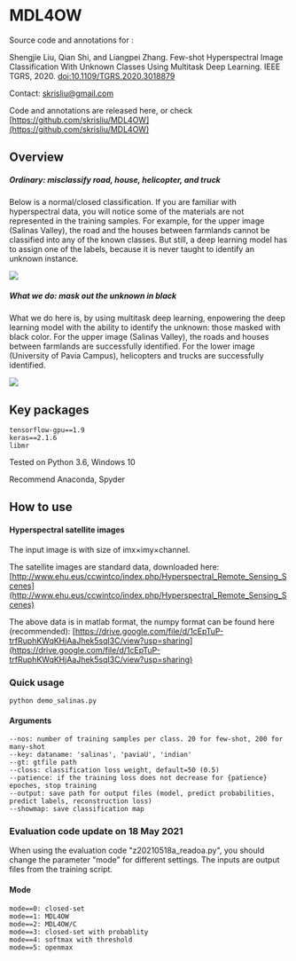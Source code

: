 # MDL4OW

Source code and annotations for :

Shengjie Liu, Qian Shi, and Liangpei Zhang. Few-shot Hyperspectral Image Classification With Unknown Classes Using Multitask Deep Learning. IEEE TGRS, 2020. [doi:10.1109/TGRS.2020.3018879](https://doi.org/10.1109/TGRS.2020.3018879)

Contact: <skrisliu@gmail.com>

Code and annotations are released here, or check [https://github.com/skrisliu/MDL4OW](https://github.com/skrisliu/MDL4OW)

## Overview
##### Ordinary: misclassify road, house, helicopter, and truck 
Below is a normal/closed classification. If you are familiar with hyperspectral data, you will notice some of the materials are not represented in the training samples. For example, for the upper image (Salinas Valley), the road and the houses between farmlands cannot be classified into any of the known classes. But still, a deep learning model has to assign one of the labels, because it is never taught to identify an unknown instance.

![](https://sjliu.me/images/mdl4ow1.png)

##### What we do: mask out the unknown in black
What we do here is, by using multitask deep learning, enpowering the deep learning model with the ability to identify the unknown: those masked with black color. 
For the upper image (Salinas Valley), the roads and houses between farmlands are successfully identified.
For the lower image (University of Pavia Campus), helicopters and trucks are successfully identified. 

![](https://sjliu.me/images/mdl4ow2.png)




## Key packages
    tensorflow-gpu==1.9
    keras==2.1.6
    libmr
    
Tested on Python 3.6, Windows 10

Recommend Anaconda, Spyder
    
## How to use
#### Hyperspectral satellite images
The input image is with size of imx×imy×channel. 

The satellite images are standard data, downloaded here: [http://www.ehu.eus/ccwintco/index.php/Hyperspectral_Remote_Sensing_Scenes](http://www.ehu.eus/ccwintco/index.php/Hyperspectral_Remote_Sensing_Scenes)

The above data is in matlab format, the numpy format can be found here (recommended):
[https://drive.google.com/file/d/1cEpTuP-trfRuphKWqKHjAaJhek5sqI3C/view?usp=sharing](https://drive.google.com/file/d/1cEpTuP-trfRuphKWqKHjAaJhek5sqI3C/view?usp=sharing)



### Quick usage
    python demo_salinas.py

#### Arguments
    --nos: number of training samples per class. 20 for few-shot, 200 for many-shot
    --key: dataname: 'salinas', 'paviaU', 'indian'
    --gt: gtfile path
    --closs: classification loss weight, default=50 (0.5)
    --patience: if the training loss does not decrease for {patience} epoches, stop training
    --output: save path for output files (model, predict probabilities, predict labels, reconstruction loss)
    --showmap: save classification map
    
### Evaluation code update on 18 May 2021
When using the evaluation code "z20210518a_readoa.py", you should change the parameter "mode" for different settings. The inputs are output files from the training script.

#### Mode
    mode==0: closed-set
    mode==1: MDL4OW
    mode==2: MDL4OW/C
    mode==3: closed-set with probablity
    mode==4: softmax with threshold
    mode==5: openmax


